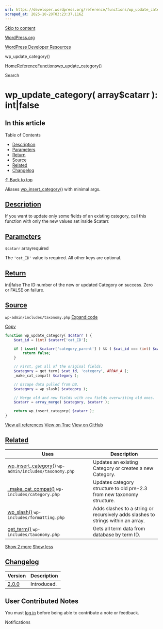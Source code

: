 ```yaml
---
url: https://developer.wordpress.org/reference/functions/wp_update_category
scraped_at: 2025-10-20T03:23:37.116Z
---
```


[Skip to content](https://developer.wordpress.org/reference/functions/wp_update_category/#wp--skip-link--target)

[WordPress.org](https://wordpress.org/)

[WordPress Developer Resources](https://developer.wordpress.org/)

wp\_update\_category()


[Home](https://developer.wordpress.org/)[Reference](https://developer.wordpress.org/reference/)[Functions](https://developer.wordpress.org/reference/functions/)wp\_update\_category()

Search

# wp\_update\_category( array$catarr ): int\|false

## In this article

Table of Contents

- [Description](https://developer.wordpress.org/reference/functions/wp_update_category/#description)
- [Parameters](https://developer.wordpress.org/reference/functions/wp_update_category/#parameters)
- [Return](https://developer.wordpress.org/reference/functions/wp_update_category/#return)
- [Source](https://developer.wordpress.org/reference/functions/wp_update_category/#source)
- [Related](https://developer.wordpress.org/reference/functions/wp_update_category/#related)
- [Changelog](https://developer.wordpress.org/reference/functions/wp_update_category/#changelog)

[↑ Back to top](https://developer.wordpress.org/reference/functions/wp_update_category/#wp--skip-link--target)

Aliases [wp\_insert\_category()](https://developer.wordpress.org/reference/functions/wp_insert_category/) with minimal args.

## [Description](https://developer.wordpress.org/reference/functions/wp_update_category/\#description)

If you want to update only some fields of an existing category, call this function with only the new values set inside $catarr.

## [Parameters](https://developer.wordpress.org/reference/functions/wp_update_category/\#parameters)

`$catarr` arrayrequired

The `'cat_ID'` value is required. All other keys are optional.

## [Return](https://developer.wordpress.org/reference/functions/wp_update_category/\#return)

int\|false The ID number of the new or updated Category on success. Zero or FALSE on failure.

## [Source](https://developer.wordpress.org/reference/functions/wp_update_category/\#source)

`wp-admin/includes/taxonomy.php`
[Expand code](https://developer.wordpress.org/reference/functions/wp_update_category/#)

[Copy](https://developer.wordpress.org/reference/functions/wp_update_category/#)

```php
function wp_update_category( $catarr ) {
	$cat_id = (int) $catarr['cat_ID'];

	if ( isset( $catarr['category_parent'] ) && ( $cat_id === (int) $catarr['category_parent'] ) ) {
		return false;
	}

	// First, get all of the original fields.
	$category = get_term( $cat_id, 'category', ARRAY_A );
	_make_cat_compat( $category );

	// Escape data pulled from DB.
	$category = wp_slash( $category );

	// Merge old and new fields with new fields overwriting old ones.
	$catarr = array_merge( $category, $catarr );

	return wp_insert_category( $catarr );
}

```

[View all references](https://developer.wordpress.org/reference/files/wp-admin/includes/taxonomy.php/) [View on Trac](https://core.trac.wordpress.org/browser/tags/6.8.3/src/wp-admin/includes/taxonomy.php#L188) [View on GitHub](https://github.com/WordPress/wordpress-develop/blob/6.8.3/src/wp-admin/includes/taxonomy.php#L188-L206)

## [Related](https://developer.wordpress.org/reference/functions/wp_update_category/\#related)

| Uses | Description |
| --- | --- |
| [wp\_insert\_category()](https://developer.wordpress.org/reference/functions/wp_insert_category/) `wp-admin/includes/taxonomy.php` | Updates an existing Category or creates a new Category. |
| [\_make\_cat\_compat()](https://developer.wordpress.org/reference/functions/_make_cat_compat/) `wp-includes/category.php` | Updates category structure to old pre-2.3 from new taxonomy structure. |
| [wp\_slash()](https://developer.wordpress.org/reference/functions/wp_slash/) `wp-includes/formatting.php` | Adds slashes to a string or recursively adds slashes to strings within an array. |
| [get\_term()](https://developer.wordpress.org/reference/functions/get_term/) `wp-includes/taxonomy.php` | Gets all term data from database by term ID. |

[Show 2 more](https://developer.wordpress.org/reference/functions/wp_update_category/#) [Show less](https://developer.wordpress.org/reference/functions/wp_update_category/#)

## [Changelog](https://developer.wordpress.org/reference/functions/wp_update_category/\#changelog)

| Version | Description |
| --- | --- |
| [2.0.0](https://developer.wordpress.org/reference/since/2.0.0/) | Introduced. |

## User Contributed Notes

You must [log in](https://login.wordpress.org/?redirect_to=https%3A%2F%2Fdeveloper.wordpress.org%2Freference%2Ffunctions%2Fwp_update_category%2F) before being able to contribute a note or feedback.

Notifications